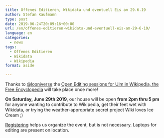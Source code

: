 ```yaml
---
title: Offenes Editieren, Wikidata und eventuell Eis am 29.6.19
author: Stefan Kaufmann
type: post
date: 2019-06-24T20:09:16+00:00
url: /en/offenes-editieren-wikidata-und-eventuell-eis-am-29-6-19/
language: en
categories:
  - news
tags:
  - Offenes Editieren
  - Wikidata
  - Wikipedia
format: aside

---
```

Thanks to [@looniverse][1] the [Open Editing sessions for Ulm in Wikipedia, the Free Encyclopedia][2] will take place once more!

**On Saturday, June 29th 2019**, our house will be open **from 2pm thru 5 pm** for anyone wanting to contribute to Wikipedia, get their feet wet with Wikidata, or trying the weather-appropriate secret project Wiki loves Ice Cream ;)

[Registering][3] helps us organize the event, but is not necessary. Laptops for editing are present on location.

 [1]: https://twitter.com/looniverse
 [2]: https://de.wikipedia.org/wiki/Wikipedia:Ulm/Neu-Ulm
 [3]: https://de.wikipedia.org/wiki/Wikipedia:Ulm/Neu-Ulm#Ich_nehme_am_29._Juni_teil_(vorgeschlagener_Zeitrahmen:_14_bis_17_Uhr)
